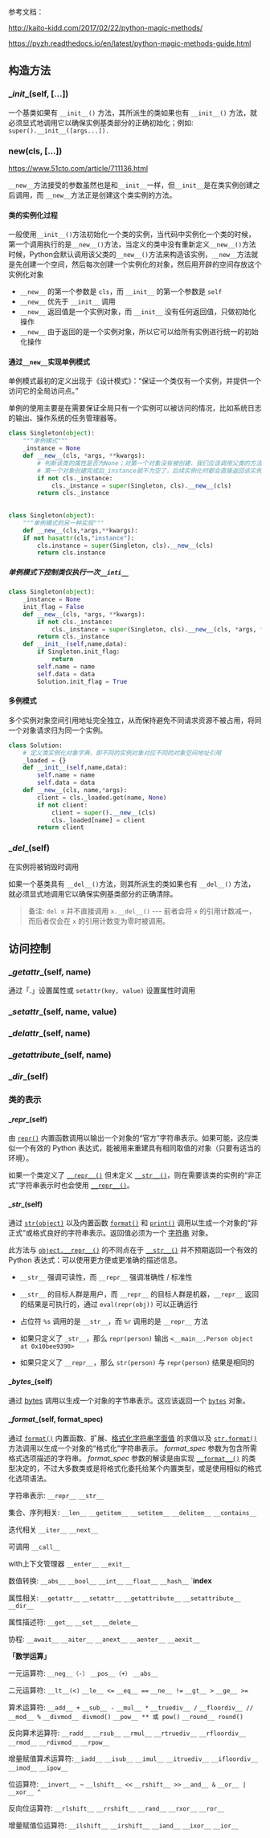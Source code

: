 参考文档：

http://kaito-kidd.com/2017/02/22/python-magic-methods/

https://pyzh.readthedocs.io/en/latest/python-magic-methods-guide.html

## 构造方法

### \__init__(self, [...])

一个基类如果有 `__init__()` 方法，其所派生的类如果也有 `__init__()` 方法，就必须显式地调用它以确保实例基类部分的正确初始化；例如: `super().__init__([args...]).`

### __new__(cls, [...])

https://www.51cto.com/article/711136.html

`__new__`方法接受的参数虽然也是和`__init__`一样，但`__init__`是在类实例创建之后调用，而 `__new__`方法正是创建这个类实例的方法。

#### 类的实例化过程

一般使用`__init__()`方法初始化一个类的实例，当代码中实例化一个类的时候，第一个调用执行的是`__new__()`方法，当定义的类中没有重新定义`__new__()`方法时候，Python会默认调用该父类的`__new__()`方法来构造该实例，`__new__`方法就是先创建一个空间，然后每次创建一个实例化的对象，然后用开辟的空间存放这个实例化对象

- `__new__` 的第一个参数是 `cls`，而 `__init__` 的第一个参数是 `self`
-  `__new__` 优先于 `__init__` 调用
- `__new__` 返回值是一个实例对象，而 `__init__` 没有任何返回值，只做初始化操作
- `__new__` 由于返回的是一个实例对象，所以它可以给所有实例进行统一的初始化操作

#### 通过`__new__`实现单例模式

单例模式最初的定义出现于《设计模式》：“保证一个类仅有一个实例，并提供一个访问它的全局访问点。”

单例的使用主要是在需要保证全局只有一个实例可以被访问的情况，比如系统日志的输出、操作系统的任务管理器等。

```python
class Singleton(object):
    """单例模式"""
    _instance = None
    def __new__(cls, *args, **kwargs):
        # 判断该类的属性是否为None；对第一个对象没有被创建，我们应该调用父类的方法，为第一个对象分配空间
        # 第一个对象创建完成后_instance就不为空了，后续实例化时都会直接返回该实例
        if not cls._instance:
            cls._instance = super(Singleton, cls).__new__(cls)
        return cls._instance
    
    
class Singleton(object):
    """单例模式的另一种实现"""
	def __new__(cls,*args,**kwargs):
    if not hasattr(cls,"instance"):
        cls.instance = super(Singleton, cls).__new__(cls)
        return cls.instance
```

##### 单例模式下控制类仅执行一次`__inti__`

```python
class Singleton(object):
    _instance = None
    init_flag = False
    def __new__(cls, *args, **kwargs):
        if not cls._instance:
            cls._instance = super(Singleton, cls).__new__(cls, *args, **kwargs)
        return cls._instance
    def __init__(self,name,data):
        if Singleton.init_flag:
            return
        self.name = name
        self.data = data
        Solution.init_flag = True
```

#### 多例模式

多个实例对象空间引用地址完全独立，从而保持避免不同请求资源不被占用，将同一个对象请求归为同一个实例。

```python
class Solution:
    # 定义类实例化对象字典，即不同的实例对象对应不同的对象空间地址引用
    _loaded = {}
    def __init__(self,name,data):
        self.name = name
        self.data = data
    def __new__(cls, name,*args):
        client = cls._loaded.get(name, None)
        if not client:
            client = super().__new__(cls)
            cls._loaded[name] = client
        return client
```

### \__del__(self)

在实例将被销毁时调用

如果一个基类具有 `__del__()`方法，则其所派生的类如果也有 `__del__()` 方法，就必须显式地调用它以确保实例基类部分的正确清除。

> 备注: `del x` 并不直接调用 `x.__del__()` --- 前者会将 `x` 的引用计数减一，而后者仅会在 `x` 的引用计数变为零时被调用。

## 访问控制

### \__getattr__(self, name)

通过「.」设置属性或 `setattr(key, value)` 设置属性时调用

### \__setattr__(self, name, value)

### \__delattr__(self, name)

### \__getattribute__(self, name)

### \__dir__(self)

### 类的表示

#### \__repr__(self)

由 [`repr()`](https://docs.python.org/zh-cn/3/library/functions.html#repr) 内置函数调用以输出一个对象的“官方”字符串表示。如果可能，这应类似一个有效的 Python 表达式，能被用来重建具有相同取值的对象（只要有适当的环境）。

如果一个类定义了 [`__repr__()`](https://docs.python.org/zh-cn/3/reference/datamodel.html#object.__repr__) 但未定义 [`__str__()`](https://docs.python.org/zh-cn/3/reference/datamodel.html#object.__str__)，则在需要该类的实例的“非正式”字符串表示时也会使用 [`__repr__()`](https://docs.python.org/zh-cn/3/reference/datamodel.html#object.__repr__)。

#### \__str__(self)

通过 [`str(object)`](https://docs.python.org/zh-cn/3/library/stdtypes.html#str) 以及内置函数 [`format()`](https://docs.python.org/zh-cn/3/library/functions.html#format) 和 [`print()`](https://docs.python.org/zh-cn/3/library/functions.html#print) 调用以生成一个对象的“非正式”或格式良好的字符串表示。返回值必须为一个 [字符串](https://docs.python.org/zh-cn/3/library/stdtypes.html#textseq) 对象。

此方法与 [`object.__repr__()`](https://docs.python.org/zh-cn/3/reference/datamodel.html#object.__repr__) 的不同点在于 [`__str__()`](https://docs.python.org/zh-cn/3/reference/datamodel.html#object.__str__) 并不预期返回一个有效的 Python 表达式：可以使用更方便或更准确的描述信息。

- `__str__` 强调可读性，而 `__repr__` 强调准确性 / 标准性
- `__str__` 的目标人群是用户，而 `__repr__` 的目标人群是机器，`__repr__` 返回的结果是可执行的，通过 `eval(repr(obj))` 可以正确运行
- 占位符 `%s` 调用的是 `__str__`，而 `%r` 调用的是 `__repr__` 方法

- 如果只定义了 `_str__`，那么 `repr(person)` 输出 `<__main__.Person object at 0x10bee9390>`
- 如果只定义了 `__repr__`，那么 `str(person)` 与 `repr(person)` 结果是相同的

#### \__bytes__(self)

通过 [bytes](https://docs.python.org/zh-cn/3/library/functions.html#func-bytes) 调用以生成一个对象的字节串表示。这应该返回一个 [`bytes`](https://docs.python.org/zh-cn/3/library/stdtypes.html#bytes) 对象。

#### \__format__(self, format_spec)

通过 [`format()`](https://docs.python.org/zh-cn/3/library/functions.html#format) 内置函数、扩展、[格式化字符串字面值](https://docs.python.org/zh-cn/3/reference/lexical_analysis.html#f-strings) 的求值以及 [`str.format()`](https://docs.python.org/zh-cn/3/library/stdtypes.html#str.format) 方法调用以生成一个对象的“格式化”字符串表示。 *format_spec* 参数为包含所需格式选项描述的字符串。 *format_spec* 参数的解读是由实现 [`__format__()`](https://docs.python.org/zh-cn/3/reference/datamodel.html#object.__format__) 的类型决定的，不过大多数类或是将格式化委托给某个内置类型，或是使用相似的格式化选项语法。







字符串表示:  `__repr__` `__str__`

集合、序列相关:  `__len__` `__getitem__` `__setitem__` `__delitem__` `__contains__`

迭代相关 `__iter__` `__next__`

可调用 `__call__`

with上下文管理器 `__enter__` `__exit__`

数值转换:  `__abs__` `__bool__` `__int__` `__float__` `__hash__` `__index__

属性相关:  `__getattr__` `__setattr__` `__getattribute__` `__setattribute__` `__dir__`

属性描述符:  `__get__` `__set__` `__delete__`

协程:  `__await__` `__aiter__` `__anext__` `__aenter__` `__aexit__`

**「数学运算」**

一元运算符: `__neg__（-）` `__pos__（+）` `__abs__`

二元运算符: `__lt__(<)` `__le__ <=`  `__eq__ ==`  `__ne__ !=`  `__gt__ >`  `__ge__ >=`

算术运算符:  `__add__ +`  `__sub__ -`  `__mul__ *`  `__truediv__ /`  `__floordiv__ //`  `__mod__ %`  `__divmod__ divmod()`  `__pow__ ** 或 pow()`  `__round__ round()`

反向算术运算符: `__radd__`  `__rsub__`  `__rmul__`  `__rtruediv__`  `__rfloordiv__`  `__rmod__` `__rdivmod__`  `__rpow__`

增量赋值算术运算符:`__iadd__`  `__isub__`  `__imul__`  `__itruediv__`  `__ifloordiv__`  `__imod__` `__ipow__`

位运算符: `__invert__ ~`  `__lshift__ <<`  `__rshift__ >>`  `__and__ &`  `__or__ |`  `__xor__ ^`

反向位运算符: `__rlshift__`  `__rrshift__`  `__rand__`  `__rxor__`  `__ror__`

增量赋值位运算符: `__ilshift__`  `__irshift__`  `__iand__`  `__ixor__`  `__ior__`

##  